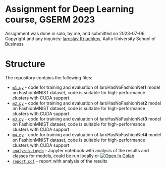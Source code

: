 # Assignment for Deep Learning course, GSERM 2023

Assignment was done in solo, by me, and submitted on 2023-07-06.
Copyright and any inquires: [Iaroslav Kriuchkov](mailto:iaroslav.kriuchkov@aalto.fi), Aalto University School of Business

# Structure

The repository contains the following files:
- [`m1.py`](https://github.com/iarokr/gserm-dl-homework/blob/main/m1.py) - code for training and evaluation of IaroHasNoFashionNet**1** model on FashionMNIST dataset, code is suitable for high-performance clusters with CUDA support
- [`m2.py`](https://github.com/iarokr/gserm-dl-homework/blob/main/m2.py) - code for training and evaluation of IaroHasNoFashionNet**2** model on FashionMNIST dataset, code is suitable for high-performance clusters with CUDA support
- [`m3.py`](https://github.com/iarokr/gserm-dl-homework/blob/main/m3.py) - code for training and evaluation of IaroHasNoFashionNet**3** model on FashionMNIST dataset, code is suitable for high-performance clusters with CUDA support
- [`m4.py`](https://github.com/iarokr/gserm-dl-homework/blob/main/m4.py) - code for training and evaluation of IaroHasNoFashionNet**4** model on FashionMNIST dataset, code is suitable for high-performance clusters with CUDA support 
- [`analysis.ipynb`](https://github.com/iarokr/gserm-dl-homework/blob/main/analysis.ipynb) - Jupyter notebook with analysis of the results and classes for models, could be run locally or  [![Open In Colab](https://colab.research.google.com/assets/colab-badge.svg)](https://colab.research.google.com/github/iarokr/gserm-dl-homework/blob/main/analysis.ipynb)
- [`report.pdf`](https://github.com/iarokr/gserm-dl-homework/blob/main/report.pdf) - report with analysis of the results